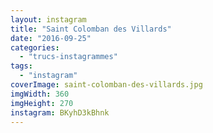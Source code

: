 ```yaml
---
layout: instagram
title: "Saint Colomban des Villards"
date: "2016-09-25"
categories: 
  - "trucs-instagrammes"
tags: 
  - "instagram"
coverImage: saint-colomban-des-villards.jpg
imgWidth: 360
imgHeight: 270
instagram: BKyhD3kBhnk
---
```

